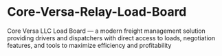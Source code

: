 # Core-Versa-Relay-Load-Board
Core Versa LLC Load Board — a modern freight management solution providing drivers and dispatchers with direct access to loads, negotiation features, and tools to maximize efficiency and profitability
